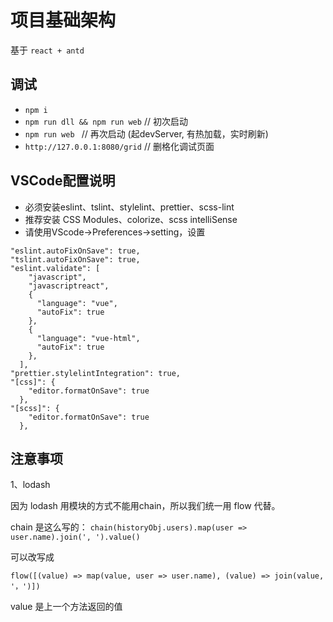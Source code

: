 # 项目基础架构

基于 `react + antd`

## 调试

- `npm i`
- `npm run dll && npm run web` // 初次启动
- `npm run web ` // 再次启动 (起devServer, 有热加载，实时刷新)
- `http://127.0.0.1:8080/grid` // 删格化调试页面

## VSCode配置说明
* 必须安装eslint、tslint、stylelint、prettier、scss-lint
* 推荐安装 CSS Modules、colorize、scss intelliSense
* 请使用VScode->Preferences->setting，设置

```shell
"eslint.autoFixOnSave": true,
"tslint.autoFixOnSave": true,
"eslint.validate": [
    "javascript",
    "javascriptreact",
    {
      "language": "vue",
      "autoFix": true
    },
    {
      "language": "vue-html",
      "autoFix": true
    },
  ],
"prettier.stylelintIntegration": true,
"[css]": {
    "editor.formatOnSave": true
  },
"[scss]": {
    "editor.formatOnSave": true
  },
```
   
## 注意事项
1、lodash

  因为 lodash 用模块的方式不能用chain，所以我们统一用 flow 代替。

  chain 是这么写的：
  `chain(historyObj.users).map(user => user.name).join(', ').value()`

  可以改写成

  `flow([(value) => map(value, user => user.name), (value) => join(value, '，')])`

  value 是上一个方法返回的值


